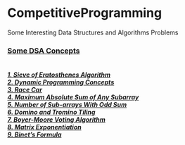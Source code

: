 # CompetitiveProgramming

Some Interesting Data Structures and Algorithms Problems

<h3>
  <a href="./Some DSA Concepts">Some DSA Concepts</a>
</h3>
<h5>
  <br><a href="./Some DSA Concepts/SieveOfEratosthenes.java">1. Sieve of Eratosthenes Algorithm</a>
  <br><a href="./Some DSA Concepts/DPConcepts.java">2. Dynamic Programming Concepts</a>
  <br><a href="./Some DSA Concepts/RaceCar.java">3. Race Car</a>
  <br><a href="./Some DSA Concepts/maxAbsSubarraySum.java">4. Maximum Absolute Sum of Any Subarray</a>
  <br><a href="./Some DSA Concepts/maxOddSubarraySum.java">5. Number of Sub-arrays With Odd Sum</a>
  <br><a href="./Some DSA Concepts/DominoTrominoTiling.java">6. Domino and Tromino Tiling</a>
  <br><a href="./Some DSA Concepts/BoyerMooreVotingAlgorithm.java">7. Boyer-Moore Voting Algorithm</a>
  <br><a href="./Some DSA Concepts/MatrixExponentiation.java">8. Matrix Exponentiation</a>
  <br><a href="./Some DSA Concepts/BinetFormula.java">9. Binet’s Formula</a>
</h5>
